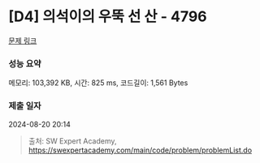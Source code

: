 # [D4] 의석이의 우뚝 선 산 - 4796 

[문제 링크](https://swexpertacademy.com/main/code/problem/problemDetail.do?contestProbId=AWS2h6AKBCoDFAVT) 

### 성능 요약

메모리: 103,392 KB, 시간: 825 ms, 코드길이: 1,561 Bytes

### 제출 일자

2024-08-20 20:14



> 출처: SW Expert Academy, https://swexpertacademy.com/main/code/problem/problemList.do
